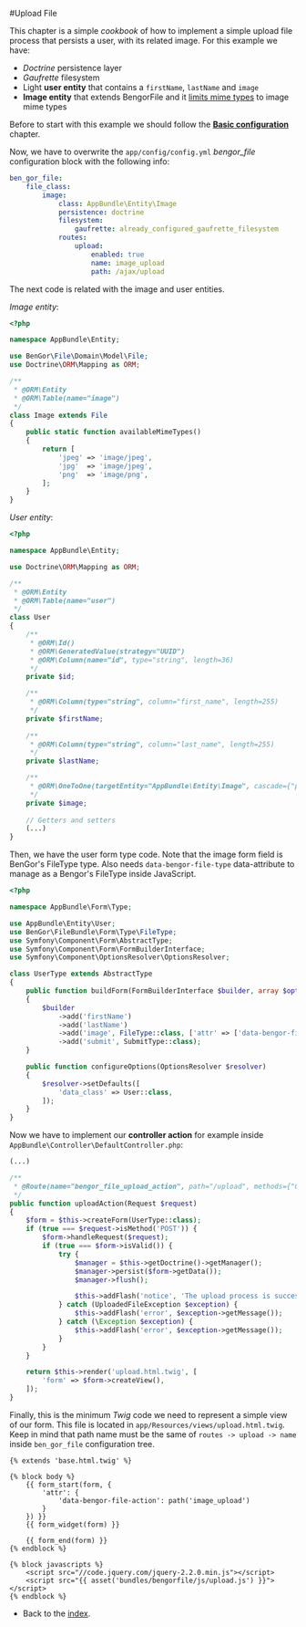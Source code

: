#Upload File

This chapter is a simple *cookbook* of how to implement a simple upload file process that persists a user, with its
related image. For this example we have:
 * *Doctrine* persistence layer
 * *Gaufrette* filesystem
 * Light **user entity** that contains a `firstName`, `lastName` and `image`
 * **Image entity** that extends BengorFile and it [limits mime types](limit_mime_types.md) to image mime types

Before to start with this example we should follow the [**Basic configuration**](basic_configuration.md) chapter.

Now, we have to overwrite the `app/config/config.yml` *bengor_file* configuration block with the following info:
```yml
ben_gor_file:
    file_class:
        image:
            class: AppBundle\Entity\Image
            persistence: doctrine
            filesystem:                                     
                gaufrette: already_configured_gaufrette_filesystem
            routes:
                upload:
                    enabled: true
                    name: image_upload
                    path: /ajax/upload
```

The next code is related with the image and user entities.

*Image entity*:
```php
<?php

namespace AppBundle\Entity;

use BenGor\File\Domain\Model\File;
use Doctrine\ORM\Mapping as ORM;

/**
 * @ORM\Entity
 * @ORM\Table(name="image")
 */
class Image extends File
{
    public static function availableMimeTypes()
    {
        return [
            'jpeg' => 'image/jpeg',
            'jpg'  => 'image/jpeg',
            'png'  => 'image/png',
        ];
    }
}
```

*User entity*:
```php
<?php

namespace AppBundle\Entity;

use Doctrine\ORM\Mapping as ORM;

/**
 * @ORM\Entity
 * @ORM\Table(name="user")
 */
class User
{
    /**
     * @ORM\Id()
     * @ORM\GeneratedValue(strategy="UUID")
     * @ORM\Column(name="id", type="string", length=36)
     */
    private $id;

    /**
     * @ORM\Column(type="string", column="first_name", length=255)
     */
    private $firstName;
    
    /**
     * @ORM\Column(type="string", column="last_name", length=255)
     */
    private $lastName;

    /**
     * @ORM\OneToOne(targetEntity="AppBundle\Entity\Image", cascade={"persist"})
     */
    private $image;
    
    // Getters and setters
    (...)
}
```

Then, we have the user form type code. Note that the image form field is BenGor's FileType type. Also needs
`data-bengor-file-type` data-attribute to manage as a Bengor's FileType inside JavaScript. 
```php
<?php

namespace AppBundle\Form\Type;

use AppBundle\Entity\User;
use BenGor\FileBundle\Form\Type\FileType;
use Symfony\Component\Form\AbstractType;
use Symfony\Component\Form\FormBuilderInterface;
use Symfony\Component\OptionsResolver\OptionsResolver;

class UserType extends AbstractType
{
    public function buildForm(FormBuilderInterface $builder, array $options)
    {
        $builder
            ->add('firstName')
            ->add('lastName')
            ->add('image', FileType::class, ['attr' => ['data-bengor-file-type' => '']])
            ->add('submit', SubmitType::class);
    }

    public function configureOptions(OptionsResolver $resolver)
    {
        $resolver->setDefaults([
            'data_class' => User::class,
        ]);
    }
}
```

Now we have to implement our **controller action** for example inside `AppBundle\Controller\DefaultController.php`:
```php
(...)

/**
 * @Route(name="bengor_file_upload_action", path="/upload", methods={"GET", "POST"})
 */
public function uploadAction(Request $request)
{
    $form = $this->createForm(UserType::class);
    if (true === $request->isMethod('POST')) {
        $form->handleRequest($request);
        if (true === $form->isValid()) {
            try {
                $manager = $this->getDoctrine()->getManager();
                $manager->persist($form->getData());
                $manager->flush();

                $this->addFlash('notice', 'The upload process is successfully done');
            } catch (UploadedFileException $exception) {
                $this->addFlash('error', $exception->getMessage());
            } catch (\Exception $exception) {
                $this->addFlash('error', $exception->getMessage());
            }
        }
    }

    return $this->render('upload.html.twig', [
        'form' => $form->createView(),
    ]);
}
```


Finally, this is the minimum *Twig* code we need to represent a simple view of our form. This file is located in
`app/Resources/views/upload.html.twig`. Keep in mind that path name must be the same of `routes -> upload -> name`
inside `ben_gor_file` configuration tree.
```twig
{% extends 'base.html.twig' %}

{% block body %}
    {{ form_start(form, {
        'attr': {
            'data-bengor-file-action': path('image_upload')
        }
    }) }}
    {{ form_widget(form) }}

    {{ form_end(form) }}
{% endblock %}

{% block javascripts %}
    <script src="//code.jquery.com/jquery-2.2.0.min.js"></script>
    <script src="{{ asset('bundles/bengorfile/js/upload.js') }}"></script>
{% endblock %}
```

- Back to the [index](index.md).
